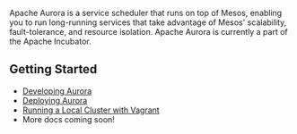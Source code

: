 Apache Aurora is a service scheduler that runs on top of Mesos, enabling
you to run long-running services that take advantage of Mesos' scalability,
fault-tolerance, and resource isolation. Apache Aurora is currently
a part of the Apache Incubator.

Getting Started
---------------
* [Developing Aurora](docs/developing-aurora-scheduler.md)
* [Deploying Aurora](docs/developing-aurora-scheduler.md)
* [Running a Local Cluster with Vagrant](docs/vagrant.md)
* More docs coming soon!
